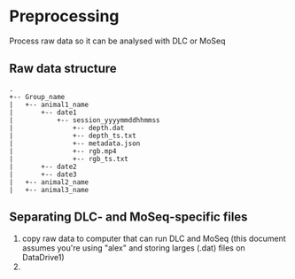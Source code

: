 # Preprocessing
Process raw data so it can be analysed with DLC or MoSeq

## Raw data structure
```
.
+-- Group_name
|   +-- animal1_name
|       +-- date1
|           +-- session_yyyymmddhhmmss
|               +-- depth.dat
|               +-- depth_ts.txt
|               +-- metadata.json
|               +-- rgb.mp4
|               +-- rgb_ts.txt
|       +-- date2
|       +-- date3
|   +-- animal2_name
|   +-- animal3_name
```

## Separating DLC- and MoSeq-specific files
1. copy raw data to computer that can run DLC and MoSeq (this document assumes you're using "alex" and storing larges (.dat) files on DataDrive1)
2. 
